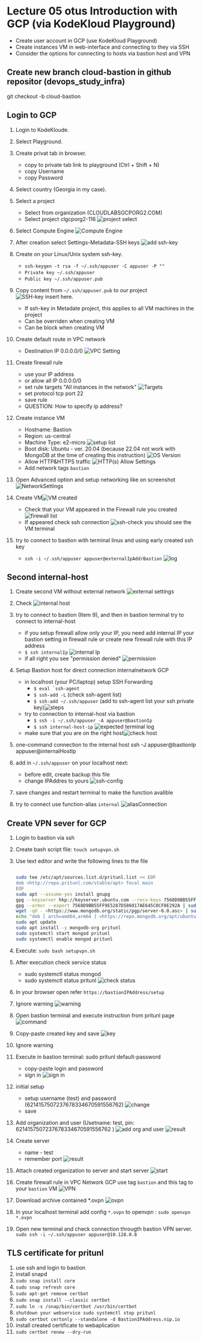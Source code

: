 # Lecture 05 otus Introduction with GCP (via KodeKloud Playground)

* Create user account in GCP (use KodeKloud Playground)
* Create instances VM in web-interface and connecting to they via SSH
* Consider the options for connecting to hosts via bastion host and VPN

## Create new branch cloud-bastion in github repositor (devops_study_infra)

git checkout -b cloud-bastion

## Login to GCP

1. Login to KodeKloude.

2. Select Playground.

3. Create privat tab in browser.
    * copy to private tab link to playground (Ctrl + Shift + N)
    * copy Username
    * copy Password

4. Select country (Georgia in my case).

5. Select a project
    * Select from organization (CLOUDLABSGCPORG2.COM)
    * Select project clgcporg2-116 ![project select](2022-08-29-05-29-24.png)
  
6. Select Compute Engine ![Compute Engine](2022-08-29-05-30-14.png)

7. After creation select Settings-Metadata-SSH keys ![add ssh-key](2022-08-29-05-34-38.png)

8. Create on your Linux/Unix system ssh-key.
    * `ssh-keygen -t rsa -f ~/.ssh/appuser -C appuser -P ""`
    * `Private key ~/.ssh/appuser`
    * `Public key ~/.ssh/appuser.pub`

9. Copy content from `~/.ssh/appuser.pub` to our project ![SSH-key insert here](2022-08-29-05-39-03.png).
    * If ssh-key in Metadate project, this applies to all VM machines in the project
    * Can be overriden when creating VM
    * Can be block when creating VM

10. Create default route in VPC network
    * Destination IP 0.0.0.0/0 ![VPC Setting](2022-08-30-05-50-31.png)

11. Create firewall rule
    * use your IP address
    * or allow all IP 0.0.0.0/0
    * set rule targets "All instances in the network" ![Targets](2022-08-30-06-16-11.png)
    * set protocol tcp port 22
    * save rule
    * QUESTION: How to specify ip address?

12. Create instance VM
    * Hostname: Bastion
    * Region: us-central
    * Machine Type: e2-micro ![setup list](2022-08-29-07-25-06.png)
    * Boot disk: Ubuntu - ver. 20.04 (because 22.04 not work with MongoDB at the time of creating this instruction)  ![OS Version](2022-08-29-07-26-32.png)
    * Allow HTTP&HTTPS traffic ![HTTP(s) Allow Settings](2022-08-30-05-56-40.png)
    * Add network tags `bastion`

13. Open Advanced option and setup networking like on screenshot![NetworkSettings](2022-08-29-07-34-10.png)

14. Create VM![VM created](2022-08-29-07-46-31.png)
    * Check that your VM appeared in the Firewall rule you created ![firewall list](2022-08-30-06-24-02.png)
    * If appeared check ssh connection ![ssh-check](2022-08-30-06-20-19.png) you should see the VM terminal

15. try to connect to bastion with terminal linux and using early created ssh key
    * `ssh -i ~/.ssh/appuser appuser@externalIpAddrBastion` ![log](2022-08-30-06-28-57.png)

## Second internal-host

1. Create second VM without external network ![external settings](2022-08-30-06-35-23.png)

2. Check ![internal host](2022-08-30-06-38-31.png)

3. try to connect to bastion (Item 9), and then in bastion terminal try to connect to internal-host
    * if you setup firewall allow only your IP, you need add internal IP your bastion setting in firewall rule or create new firewall rule with this IP address
    * `$ ssh internalIp` ![internal Ip](2022-08-30-06-43-55.png)
    * if all right you see "permission denied" ![permission](2022-08-30-06-45-10.png)

4. Setup Bastion host for direct connection internalnetwork GCP
    * in localhost (your PC/laptop) setup SSH Forwarding
      * ```$ eval `ssh-agent```
      * `$ ssh-add -L` (check ssh-agent list)
      * `$ ssh-add ~/.ssh/appuser` (add to ssh-agent list your ssh private key)![steps](2022-08-30-06-58-46.png)
    * try to connection to internal-host via bastion
      * `$ ssh -i ~/.ssh/appuser -A appuser@bastionIp`
      * `$ ssh internal-host-ip` ![expected terminal log](2022-08-30-07-04-03.png)
    * make sure that you are on the right host![check host](2022-08-30-07-06-38.png)

5. one-command connection to the internal host ssh -J appuser@bastionIp appuser@internalHostIp

6. add in `~/.ssh/appuser` on your localhost next:
   * before edit, create backup this file
   * change IPAddres to yours
   ![ssh-config](2022-09-01-12-03-37.png)
  
7. save changes and restart terminal to make the function avalible

8. try to connect use function-alias `internal` ![aliasConnection](2022-09-01-12-06-54.png)

## Create VPN sever for GCP

1. Login to bastion via ssh
2. Create bash script file: `touch setupvpn.sh`
3. Use text editor and write the following lines to the file

    ```bash

    sudo tee /etc/apt/sources.list.d/pritunl.list << EOF
    deb <http://repo.pritunl.com/stable/apt> focal main
    EOF
    sudo apt --assume-yes install gnupg
    gpg --keyserver hkp://keyserver.ubuntu.com --recv-keys 7568D9BB55FF9E5287D586017AE645C0CF8E292A
    gpg --armor --export 7568D9BB55FF9E5287D586017AE645C0CF8E292A | sudo tee /etc/apt/trusted.gpg.d/pritunl.asc
    wget -qO - <https://www.mongodb.org/static/pgp/server-6.0.asc> | sudo apt-key add -
    echo "deb [ arch=amd64,arm64 ] <https://repo.mongodb.org/apt/ubuntu> focal/mongodb-org/6.0 multiverse" | sudo tee /etc/apt/sources.list.d/mongodb-org-6.0.  list
    sudo apt update
    sudo apt install -y mongodb-org pritunl
    sudo systemctl start mongod pritunl
    sudo systemctl enable mongod pritunl

    ```

4. Execute: `sudo bash setupvpn.sh`

5. After execution check service status
    * sudo systemctl status mongod
    * sudo systemctl status pritunl ![check status](2022-09-01-13-05-05.png)

6. In your browser open refer
    `https://bastionIPAddress/setup`
7. Ignore warning ![warning](2022-09-01-13-07-39.png)
8. Open bastion terminal and execute instruction from pritunl page ![command](2022-09-01-13-09-24.png)
9. Copy-paste created key and save ![key](2022-09-01-13-12-02.png)
10. Ignore warning
11. Execute in bastion terminal: sudo pritunl default-password
    * copy-paste login and password
    * sign in ![sign in](2022-09-01-13-15-32.png)
12. initial setup
    * setup username (test) and password (6214157507237678334670591556762) ![change](2022-09-01-13-18-42.png)
    * save

13. Add organization and user (Usetname: test, pin: 6214157507237678334670591556762 ) ![add org and user](2022-09-01-13-21-30.png)
    ![result](2022-09-01-13-23-24.png)
14. Create server
    * name - test
    * remember port ![result](2022-09-01-13-25-35.png)
15. Attach created organization to server and start server ![start](2022-09-01-13-27-33.png)

16. Create firewall rule in VPC Network GCP use tag  `bastion` and this tag to your `bastion` VM   ![VPN](2022-09-01-13-33-02.png)
17. Download archive contained *.ovpn ![ovpn](2022-09-01-13-38-16.png)
18. In your localhost terminal add config `*.ovpn` to openvpn : `sudo openvpn *.ovpn`

19. Open new terminal and check connection througth bastion VPN server. `sudo ssh -i ~/.ssh/appuser appuser@10.128.0.8`


## TLS certificate for pritunl

1. use ssh and login to bastion
2. install snapd
3. `sudo snap install core`
4. `sudo snap refresh core`
5. `sudo apt-get remove certbot`
6. `sudo snap install --classic certbot`
7. `sudo ln -s /snap/bin/certbot /usr/bin/certbot`
8. `shutdown your webservice sudo systemctl stop pritunl`
9. `sudo certbot certonly --standalone -d BastionIPAddress.nip.io`
10. install created certificate to webaplication
11. `sudo certbot renew --dry-run`
